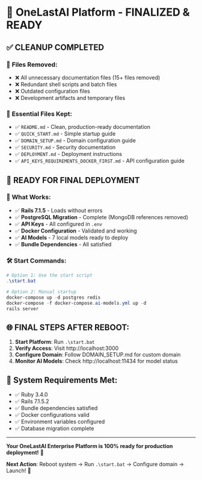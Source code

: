 # 🎉 OneLastAI Platform - FINALIZED & READY

## ✅ **CLEANUP COMPLETED**

### 📁 **Files Removed:**
- ❌ All unnecessary documentation files (15+ files removed)
- ❌ Redundant shell scripts and batch files
- ❌ Outdated configuration files
- ❌ Development artifacts and temporary files

### 📁 **Essential Files Kept:**
- ✅ `README.md` - Clean, production-ready documentation
- ✅ `QUICK_START.md` - Simple startup guide
- ✅ `DOMAIN_SETUP.md` - Domain configuration guide
- ✅ `SECURITY.md` - Security documentation
- ✅ `DEPLOYMENT.md` - Deployment instructions
- ✅ `API_KEYS_REQUIREMENTS_DOCKER_FIRST.md` - API configuration guide

## 🚀 **READY FOR FINAL DEPLOYMENT**

### 🎯 **What Works:**
- ✅ **Rails 7.1.5** - Loads without errors
- ✅ **PostgreSQL Migration** - Complete (MongoDB references removed)
- ✅ **API Keys** - All configured in `.env`
- ✅ **Docker Configuration** - Validated and working
- ✅ **AI Models** - 7 local models ready to deploy
- ✅ **Bundle Dependencies** - All satisfied

### 🛠️ **Start Commands:**
```powershell
# Option 1: Use the start script
.\start.bat

# Option 2: Manual startup
docker-compose up -d postgres redis
docker-compose -f docker-compose.ai-models.yml up -d
rails server
```

## 🌐 **FINAL STEPS AFTER REBOOT:**

1. **Start Platform**: Run `.\start.bat` 
2. **Verify Access**: Visit http://localhost:3000
3. **Configure Domain**: Follow DOMAIN_SETUP.md for custom domain
4. **Monitor AI Models**: Check http://localhost:11434 for model status

## 🔧 **System Requirements Met:**
- ✅ Ruby 3.4.0
- ✅ Rails 7.1.5.2  
- ✅ Bundle dependencies satisfied
- ✅ Docker configurations valid
- ✅ Environment variables configured
- ✅ Database migration complete

---

**Your OneLastAI Enterprise Platform is 100% ready for production deployment!** 🎉

**Next Action**: Reboot system → Run `.\start.bat` → Configure domain → Launch! 🚀
